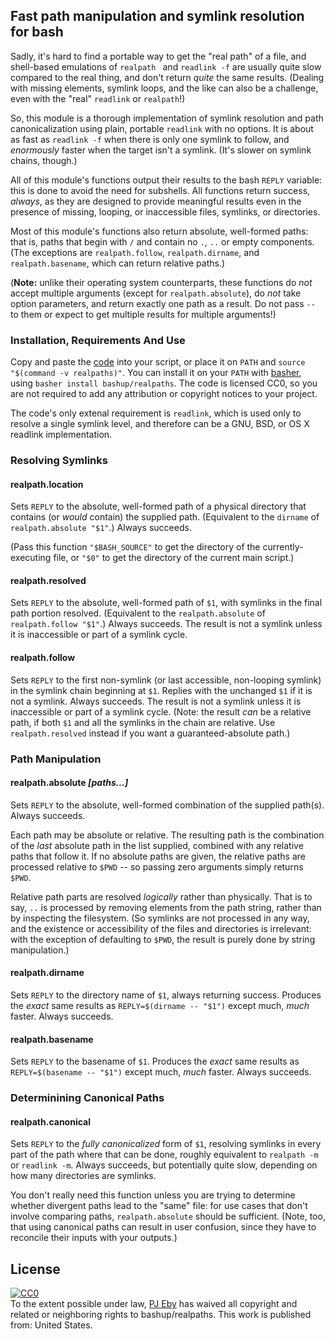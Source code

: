 ## Fast path manipulation and symlink resolution for bash

Sadly, it's hard to find a portable way to get the "real path" of a file, and shell-based emulations of `realpath ` and `readlink -f` are usually quite slow compared to the real thing, and don't return *quite* the same results.  (Dealing with missing elements, symlink loops, and the like can also be a challenge, even with the "real" `readlink` or `realpath`!)

So, this module is a thorough implementation of symlink resolution and path canonicalization using plain, portable `readlink` with no options.  It is about as fast as `readlink -f` when there is only one symlink to follow, and *enormously* faster when the target isn't a symlink.  (It's slower on symlink chains, though.)

All of this module's functions output their results to the bash `REPLY` variable: this is done to avoid the need for subshells.  All functions return success, *always*, as they are designed to provide meaningful results even in the presence of missing, looping, or inaccessible files, symlinks, or directories.

Most of this module's functions also return absolute, well-formed paths: that is, paths that begin with `/` and contain no `.`, `..` or empty components.  (The exceptions are `realpath.follow`, `realpath.dirname`, and `realpath.basename`, which can return relative paths.)

(**Note:** unlike their operating system counterparts, these functions do *not* accept multiple arguments (except for `realpath.absolute`), do *not* take option parameters, and return exactly one path as a result.  Do not pass `--` to them or expect to get multiple results for multiple arguments!)

### Installation, Requirements And Use

Copy and paste the [code](realpaths) into your script, or place it on `PATH` and `source "$(command -v realpaths)"`.  You can install it on your `PATH` with [basher](https://github.com/basherpm/basher), using `basher install bashup/realpaths`.  The code is licensed CC0, so you are not required to add any attribution or copyright notices to your project.

The code's only extenal requirement is `readlink`, which is used only to resolve a single symlink level, and therefore can be a GNU, BSD, or OS X readlink implementation.

### Resolving Symlinks

#### realpath.location

Sets `REPLY` to the absolute, well-formed path of a physical directory that contains (or *would* contain) the supplied path.  (Equivalent to the `dirname` of  `realpath.absolute "$1"`.) Always succeeds.

(Pass this function `"$BASH_SOURCE"` to get the directory of the currently-executing file, or `"$0"` to get the directory of the current main script.)

#### realpath.resolved

Sets `REPLY` to the absolute, well-formed path of `$1`, with symlinks in the final path portion resolved.  (Equivalent to the `realpath.absolute` of `realpath.follow "$1"`.)  Always succeeds.  The result is not a symlink unless it is inaccessible or part of a symlink cycle.

#### realpath.follow

Sets `REPLY` to the first non-symlink (or last accessible, non-looping symlink) in the symlink chain beginning at `$1`.  Replies with the unchanged `$1` if it is not a symlink.  Always succeeds.  The result is not a symlink unless it is inaccessible or part of a symlink cycle.  (Note: the result *can* be a relative path, if both `$1` and all the symlinks in the chain are relative.  Use `realpath.resolved` instead if you want a guaranteed-absolute path.)

### Path Manipulation

#### realpath.absolute *[paths...]*

Sets `REPLY` to the absolute, well-formed combination of the supplied path(s). Always succeeds.

Each path may be absolute or relative.  The resulting path is the combination of the *last* absolute path in the list supplied, combined with any relative paths that follow it.  If no absolute paths are given, the relative paths are processed relative to `$PWD` -- so passing zero arguments simply returns `$PWD`.

Relative path parts are resolved *logically* rather than physically.  That is to say, `..` is processed by removing elements from the path string, rather than by inspecting the filesystem.  (So symlinks are not processed in any way, and the existence or accessibility of the files and directories is irrelevant: with the exception of defaulting to `$PWD`, the result is purely done by string manipulation.)

#### realpath.dirname

Sets `REPLY` to the directory name of `$1`, always returning success.  Produces the *exact* same results as `REPLY=$(dirname -- "$1")` except much, *much* faster.  Always succeeds.

#### realpath.basename

Sets `REPLY` to the basename of `$1`.  Produces the *exact* same results as `REPLY=$(basename -- "$1")` except much, *much* faster.  Always succeeds.

### Determinining Canonical Paths

#### realpath.canonical

Sets `REPLY` to the *fully canonicalized* form of `$1`, resolving symlinks in every part of the path where that can be done, roughly equivalent to `realpath -m` or `readlink -m`.   Always succeeds, but potentially quite slow, depending on how many directories are symlinks.

You don't really need this function unless you are trying to determine whether divergent paths lead to the "same" file: for use cases that don't involve comparing paths,  `realpath.absolute` should be sufficient.  (Note, too, that using canonical paths can result in user confusion, since they have to reconcile their inputs with your outputs.)

## License

<p xmlns:dct="http://purl.org/dc/terms/" xmlns:vcard="http://www.w3.org/2001/vcard-rdf/3.0#">
  <a rel="license" href="http://creativecommons.org/publicdomain/zero/1.0/"><img src="https://licensebuttons.net/p/zero/1.0/80x15.png" style="border-style: none;" alt="CC0" /></a><br />
  To the extent possible under law, <a rel="dct:publisher" href="https://github.com/pjeby"><span property="dct:title">PJ Eby</span></a>
  has waived all copyright and related or neighboring rights to <span property="dct:title">bashup/realpaths</span>.
This work is published from: <span property="vcard:Country" datatype="dct:ISO3166" content="US" about="https://github.com/bashup/realpaths">United States</span>.
</p>
